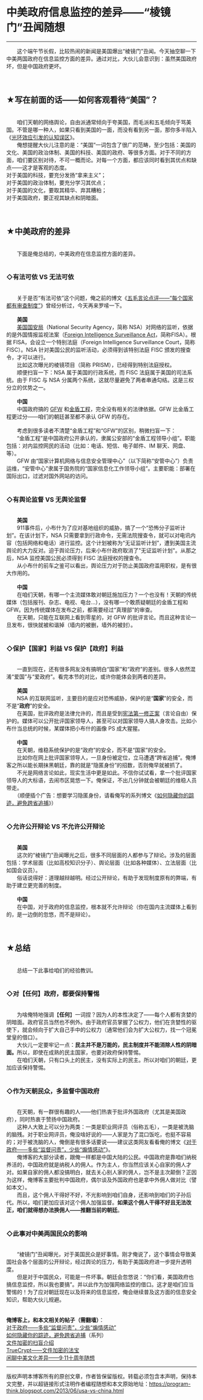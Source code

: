 # 中美政府信息监控的差异——“棱镜门”丑闻随想 

-----

<div class="post-body entry-content">
　　这个端午节长假，比较热闹的新闻是美国爆出“棱镜门”丑闻。今天抽空聊一下中美两国政府在信息监控方面的差异。通过对比，大伙儿会意识到：虽然美国政府坏，但是中国政府更坏。<a name="more"></a><br/>
<br/>
<br/>
<h2>★写在前面的话——如何客观看待“美国”？</h2><br/>
　　咱们天朝的网络舆论，自由派通常倾向于夸美国，而毛派和五毛倾向于骂美国。不管是哪一种人，如果只看到美国的一面，而没有看到另一面，那你多半陷入《<a href="../../2009/05/halo-effect.md">光环效应引发的认知误区</a>》。<br/>
　　俺想提醒大伙儿注意的是：“美国”一词包含了很广的范畴，至少包括：美国的文化、美国的政治体制、美国的科技、美国的政府、等很多方面。对于不同的方面，咱们要区别对待，不可一概而论。对每一个方面，都应该同时看到其优点和缺点——这才是客观的态度。<br/>
对于美国的科技，要充分发扬“拿来主义”；<br/>
对于美国的政治体制，要充分学习其优点；<br/>
对于美国的文化，要取其精华、弃其糟粕；<br/>
对于美国政府，要正视其缺点和阴暗面。<br/>
<br/>
<br/>
<h2>★中美政府的差异</h2><br/>
　　下面是俺总结的，中美政府在信息监控方面的差异。<br/>
<br/>
<h3>◇有法可依 VS&nbsp;无法可依</h3><br/>
　　关于是否“有法可依”这个问题，俺之前的博文《<a href="../../2012/12/censorship-in-china.md">五毛言论点评——“每个国家都有审查制度”</a>》曾经分析过，今天再来罗嗦一下。<br/>
<br/>
　　<b>美国</b><br/>
　　<a href="https://zh.wikipedia.org/wiki/%E7%BE%8E%E5%9B%BD%E5%9B%BD%E5%AE%B6%E5%AE%89%E5%85%A8%E5%B1%80" rel="nofollow" target="_blank">美国国安局</a>（National Security Agency，简称 NSA）对网络的监听，依据的是外国情报监视法案（<a href="https://en.wikipedia.org/wiki/Foreign_Intelligence_Surveillance_Act_of_1978_Amendments_Act_of_2008" rel="nofollow" target="_blank">Foreign Intelligence Surveillance Act</a>，简称FISA）。根据 FISA，会设立一个特别法庭（Foreign Intelligence Surveillance Court，简称 FISC）。NSA 针对美国公民的监听活动，必须得到该特别法庭 FISC 颁发的搜查令，才可以进行。<br/>
　　比如这次曝光的棱镜项目（简称 PRISM），已经得到特别法庭授权。<br/>
　　顺便扫盲一下：NSA 属于美国的行政系统，而 FISC 法庭属于美国的司法系统。由于 FISC 与 NSA 分属两个系统，这就尽量避免了两者串通勾结。这是三权分立的优势之一。<br/>
<br/>
　　<b>中国</b><br/>
　　中国政府搞的 <a href="https://zh.wikipedia.org/wiki/%E9%98%B2%E7%81%AB%E9%95%BF%E5%9F%8E" rel="nofollow" target="_blank">GFW</a> 和<a href="https://zh.wikipedia.org/wiki/%E9%87%91%E7%9B%BE%E5%B7%A5%E7%A8%8B" rel="nofollow" target="_blank">金盾工程</a>，完全没有相关的法律依据。GFW 比金盾工程更过分——咱们的朝廷甚至都不承认 GFW 的存在。<br/>
<br/>
　　考虑到很多读者不清楚“金盾工程”和“GFW”的区别，稍微扫盲一下：<br/>
　　“金盾工程”是中国政府公开承认的，隶属公安部的“金盾工程领导小组”。职能包括：对内监控网民的活动（比如：电话、短信、电子邮件、IM 聊天、网盘、等）。<br/>
　　GFW 由“国家计算机网络与信息安全管理中心”（以下简称“安管中心”）负责运维，“安管中心”隶属于国务院的“国家信息化工作领导小组”。主要职能：部署在国际出口，过滤对国外网站的访问。<br/>
<br/>
<h3>◇有舆论监督 VS 无舆论监督</h3><br/>
　　<b>美国</b><br/>
　　911事件后，小布什为了应对基地组织的威胁，搞了一个“恐怖分子监听计划”。在该计划下，NSA 只需要拿到行政命令，无需法院搜查令，就可以对电讯内容（包括网络和电话）进行监控。这个计划被称为“无证监听计划”，遭到美国主流舆论的大力反对。迫于舆论压力，后来小布什政府取消了"无证监听计划"。从那之后，NSA 监控美国公民必须得到 FISC 法庭授权的搜查令。<br/>
　　从小布什的前车之鉴可以看出，舆论压力对于防止美国政府滥用职权，是有很大作用的。<br/>
<br/>
　　<b>中国</b><br/>
　　在咱们天朝，有哪一个主流媒体敢对朝廷施加压力？一个也没有！天朝的传统媒体（包括报刊、杂志、电视、电台...），没有哪一个敢质疑朝廷的金盾工程和 GFW。因为传统媒体在发布之前，都需要经过“真理部”的审查。<br/>
　　在天朝，只能在互联网上看到零星的，对 GFW 的批评言论。而且这种言论一旦发布，很快就被和谐掉（墙内的被删，墙外的被封）。<br/>
<br/>
<h3>◇保护【国家】利益 VS 保护【政府】利益</h3><br/>
　　一直到现在，还有很多网友没有搞明白“国家”和“政府”的差别。很多人依然混淆“爱国”与“爱政府”。看完本节的对比，或许你能体会到两者的差异。<br/>
<br/>
　　<b>美国</b><br/>
　　NSA 的互联网监听，主要目的是应对恐怖威胁，保护的是“<b>国家</b>”的安全，而不是“<b>政府</b>”的安全。<br/>
　　在美国，批评政府是法律允许的，而且是受到<a href="https://zh.wikipedia.org/wiki/%E7%BE%8E%E5%9B%BD%E5%AE%AA%E6%B3%95%E7%AC%AC%E4%B8%80%E4%BF%AE%E6%AD%A3%E6%A1%88" rel="nofollow" target="_blank">宪法第一修正案</a>（言论自由）保护的。媒体可以公开批评国家领导人，甚至可以对国家领导人搞人身攻击。比如小布什当总统的时候，某媒体把小布什的画像 PS 成大猩猩。<br/>
<br/>
　　<b>中国</b><br/>
　　在天朝，维稳系统保护的是“政府”的安全，而不是“国家”的安全。<br/>
　　比如你在网上批评国家领导人，一旦身份被定位，立马遭遇“跨省追捕”。俺博客之所以能长期抹黑朝廷，靠的就是“隐匿身份”的招数，否则俺早就被抓了。<br/>
　　不光是网络言论如此，现实生活中更是如此。不信你试试看，拿一个批评国家领导人的大标语，去闹市区晃悠一下。俺保证，不出几分钟就会被朝廷的维稳人员带走。<br/>
　　（顺便插个广告：想要学习隐匿身份，请看俺写的系列博文《<a href="../../2010/04/howto-cover-your-tracks-0.md">如何隐藏你的踪迹，避免跨省追捕</a>》）<br/>
<br/>
<h3>◇允许公开辩论 VS 不允许公开辩论</h3><br/>
　　<b>美国</b><br/>
　　这次的“棱镜门”丑闻曝光之后，很多不同层面的人都参与了辩论。涉及的层面包括：学术层面（比如高校知识分子）、舆论层面（比如各种媒体）、立法层面（比如国会议员）。<br/>
　　俗话说得好：道理越辩越明。经过公开辩论，有助于发现制度原有的弊端，有助于建立更完善的制度。<br/>
<br/>
　　<b>中国</b><br/>
　　在中国，对于政府的信息监控，根本就不允许辩论（你在国内主流媒体上看到的，是一边倒的忽悠，而不是辩论）。<br/>
<br/>
<br/>
<h2>★总结</h2><br/>
　　总结一下此事给咱们的经验教训。<br/>
<br/>
<h3>◇对【任何】政府，都要保持警惕</h3><br/>
　　为啥俺特地强调【<b>任何</b>】一词捏？因为人的本性决定了——每个人都有贪婪的阴暗面。政府官员当然也不例外。由于政府官员掌握了公权力，他们在贪婪性的驱使下，就会倾向于扩大自己手中的公权力（通常他们会为扩大公权力，找一个冠冕堂皇的借口）。<br/>
　　大伙儿一定要牢记一点：<b>民主并不是万能的，民主制度并不能消除人性的阴暗面。</b>所以，即使在成熟的民主国家，也要对政府保持警惕。<br/>
　　在咱们天朝，只有口头上的民主，没有实际上的民主。所以对咱们的朝廷，更加应该保持警惕。<br/>
<br/>
<h3>◇作为天朝民众，多监督中国政府</h3><br/>
　　在天朝，有一群很有趣的人——他们热衷于批评外国政府（尤其是美国政府），同时热衷于赞扬中国政府。<br/>
　　这种人大致上可以分为两类：一类是职业网评员（俗称五毛），一类是被洗脑的脑残。对于职业网评员，俺没啥好说的——人家是为了混口饭吃，也挺不容易的；对于被洗脑的人，俺倒是有很多话要说——建议这类网友看看俺的博文《<a href="../../2013/04/more-supervision-less-thankfulness.md">对于政府——多些“监督问责”，少些“煽情感动”</a>》。<br/>
　　俺博客的大部分读者，跟俺一样都是中国大陆的公民。中国政府是靠咱们纳税养活的，中国政府就是纳税人的佣人。作为主人，你当然应该关心自家的佣人才对。如果自家的佣人都没搞明白，就去关心别人家的佣人，岂不是主次颠倒？正因为这样，俺博客主要批判中国政府，偶尔谈及外国政府也是拿中外佣人做对比（譬如本文）。<br/>
　　而且，这个佣人干得好不好，不光影响到咱们自身，还影响到咱们的子孙后代。所以，咱们更加应该对这个佣人加强监督。<b>如果这个佣人干得不好且无法改正，咱们就得想办法换佣人——推翻当前的朝廷</b>。<br/>
<br/>
<h3>◇此事对中美两国民众的影响</h3><br/>
　　“棱镜门”丑闻曝光，对于美国民众是好事情。刚才俺说了，这个事情会导致美国社会各个层面的公开辩论，经过舆论的压力，有助于美国政府进一步提升透明度。<br/>
　　但是对于中国民众，可能是一件坏事。朝廷会忽悠说：“你们看，美国政府也搞信息监控，所以我也要搞”。并以此作为加强网络监控的借口。这才是咱们应当警惕的！为了应对朝廷现在以及将来的信息监控，俺会继续普及这方面的信息安全知识，帮助大伙儿规避。<br/>
<br/>
<br/>
<b>俺博客上，和本文相关的帖子（需翻墙）</b>：<br/>
<a href="../../2013/04/more-supervision-less-thankfulness.md">对于政府——多些“监督问责”，少些“煽情感动”</a><br/>
<a href="../../2010/04/howto-cover-your-tracks-0.md">如何隐藏你的踪迹，避免跨省追捕</a>（系列）<br/>
<a href="../../2011/05/file-encryption-overview.md">文件加密的扫盲介绍</a><br/>
<a href="../../2011/05/recommend-truecrypt.md">TrueCrypt——文件加密的法宝</a><br/>
<a href="../../2011/09/usa-vs-china.md">闲聊中美文化差异——9·11十周年随想</a>
</div>


------------------------------------------------

版权声明本博客所有的原创文章，作者皆保留版权。转载必须包含本声明，保持本文完整，并以超链接形式注明作者编程随想和本文原始地址：https://program-think.blogspot.com/2013/06/usa-vs-china.html
